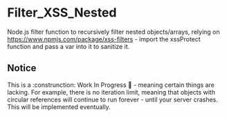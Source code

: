# Filter_XSS_Nested
Node.js filter function to recursively filter nested objects/arrays, relying on https://www.npmjs.com/package/xss-filters - import the xssProtect function and pass a var into it to sanitize it.

## Notice

This is a :construnction: Work In Progress :construction: - meaning certain things are lacking. For example, there is no iteration limit, meaning that objects with circular references will continue to run forever - until your server crashes. This will be implemented eventually.
